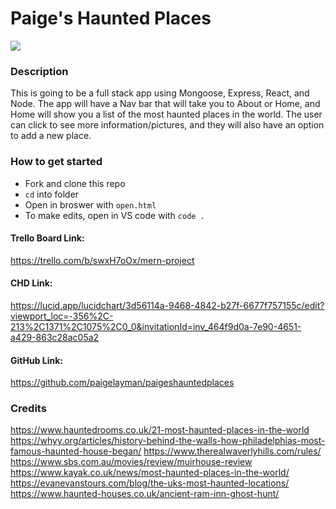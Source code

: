 # Paige's Haunted Places

<img src="https://www.hauntedrooms.co.uk/wp-content/uploads/2021/12/Haunted-Island-of-the-Dolls-500x333.jpeg"/>

### Description

This is going to be a full stack app using Mongoose, Express, React, and Node. The app will have a Nav bar that will take you to About or Home, and Home will show you a list of the most haunted places in the world. The user can click to see more information/pictures, and they will also have an option to add a new place.

### How to get started

- Fork and clone this repo
- `cd` into folder
- Open in broswer with `open.html`
- To make edits, open in VS code with `code .`

#### Trello Board Link:

https://trello.com/b/swxH7oOx/mern-project

#### CHD Link:

https://lucid.app/lucidchart/3d56114a-9468-4842-b27f-6677f757155c/edit?viewport_loc=-356%2C-213%2C1371%2C1075%2C0_0&invitationId=inv_464f9d0a-7e90-4651-a429-863c28ac05a2

#### GitHub Link:

https://github.com/paigelayman/paigeshauntedplaces

### Credits

https://www.hauntedrooms.co.uk/21-most-haunted-places-in-the-world
https://whyy.org/articles/history-behind-the-walls-how-philadelphias-most-famous-haunted-house-began/
https://www.therealwaverlyhills.com/rules/
https://www.sbs.com.au/movies/review/muirhouse-review
https://www.kayak.co.uk/news/most-haunted-places-in-the-world/
https://evanevanstours.com/blog/the-uks-most-haunted-locations/
https://www.haunted-houses.co.uk/ancient-ram-inn-ghost-hunt/
